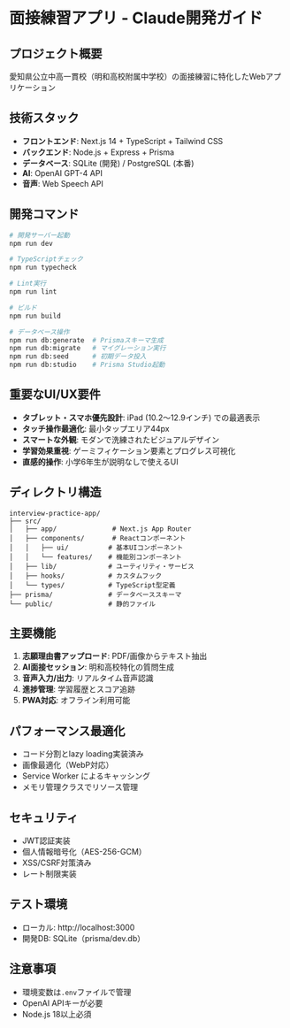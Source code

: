 # 面接練習アプリ - Claude開発ガイド

## プロジェクト概要
愛知県公立中高一貫校（明和高校附属中学校）の面接練習に特化したWebアプリケーション

## 技術スタック
- **フロントエンド**: Next.js 14 + TypeScript + Tailwind CSS
- **バックエンド**: Node.js + Express + Prisma
- **データベース**: SQLite (開発) / PostgreSQL (本番)
- **AI**: OpenAI GPT-4 API
- **音声**: Web Speech API

## 開発コマンド
```bash
# 開発サーバー起動
npm run dev

# TypeScriptチェック
npm run typecheck

# Lint実行
npm run lint

# ビルド
npm run build

# データベース操作
npm run db:generate  # Prismaスキーマ生成
npm run db:migrate   # マイグレーション実行
npm run db:seed      # 初期データ投入
npm run db:studio    # Prisma Studio起動
```

## 重要なUI/UX要件
- **タブレット・スマホ優先設計**: iPad (10.2〜12.9インチ) での最適表示
- **タッチ操作最適化**: 最小タップエリア44px
- **スマートな外観**: モダンで洗練されたビジュアルデザイン
- **学習効果重視**: ゲーミフィケーション要素とプログレス可視化
- **直感的操作**: 小学6年生が説明なしで使えるUI

## ディレクトリ構造
```
interview-practice-app/
├── src/
│   ├── app/              # Next.js App Router
│   ├── components/       # Reactコンポーネント
│   │   ├── ui/          # 基本UIコンポーネント
│   │   └── features/    # 機能別コンポーネント
│   ├── lib/             # ユーティリティ・サービス
│   ├── hooks/           # カスタムフック
│   └── types/           # TypeScript型定義
├── prisma/              # データベーススキーマ
└── public/              # 静的ファイル
```

## 主要機能
1. **志願理由書アップロード**: PDF/画像からテキスト抽出
2. **AI面接セッション**: 明和高校特化の質問生成
3. **音声入力/出力**: リアルタイム音声認識
4. **進捗管理**: 学習履歴とスコア追跡
5. **PWA対応**: オフライン利用可能

## パフォーマンス最適化
- コード分割とlazy loading実装済み
- 画像最適化（WebP対応）
- Service Worker によるキャッシング
- メモリ管理クラスでリソース管理

## セキュリティ
- JWT認証実装
- 個人情報暗号化（AES-256-GCM）
- XSS/CSRF対策済み
- レート制限実装

## テスト環境
- ローカル: http://localhost:3000
- 開発DB: SQLite（prisma/dev.db）

## 注意事項
- 環境変数は`.env`ファイルで管理
- OpenAI APIキーが必要
- Node.js 18以上必須